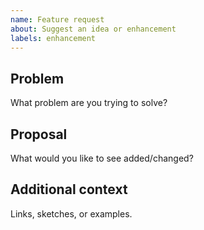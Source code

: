 ```yaml
---
name: Feature request
about: Suggest an idea or enhancement
labels: enhancement
---
```


## Problem

What problem are you trying to solve?

## Proposal

What would you like to see added/changed?

## Additional context

Links, sketches, or examples.
